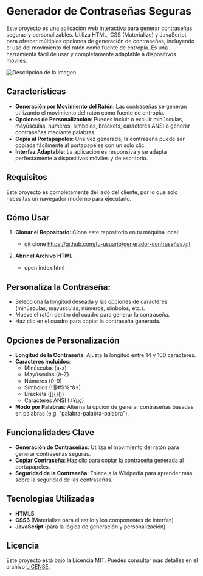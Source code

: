 # Generador de Contraseñas Seguras

Este proyecto es una aplicación web interactiva para generar contraseñas seguras y personalizables. Utiliza HTML, CSS (Materialize) y JavaScript para ofrecer múltiples opciones de generación de contraseñas, incluyendo el uso del movimiento del ratón como fuente de entropía. Es una herramienta fácil de usar y completamente adaptable a dispositivos móviles.

![Descripción de la imagen](Generador-de-Contraseñas-Seguras.png)

## Características

- **Generación por Movimiento del Ratón**: Las contraseñas se generan utilizando el movimiento del ratón como fuente de entropía.
- **Opciones de Personalización**: Puedes incluir o excluir minúsculas, mayúsculas, números, símbolos, brackets, caracteres ANSI o generar contraseñas mediante palabras.
- **Copia al Portapapeles**: Una vez generada, la contraseña puede ser copiada fácilmente al portapapeles con un solo clic.
- **Interfaz Adaptable**: La aplicación es responsiva y se adapta perfectamente a dispositivos móviles y de escritorio.

## Requisitos

Este proyecto es completamente del lado del cliente, por lo que solo necesitas un navegador moderno para ejecutarlo.

## Cómo Usar

1. **Clonar el Repositorio**:
   Clona este repositorio en tu máquina local:
   
   - git clone https://github.com/tu-usuario/generador-contraseñas.git
     
2. **Abrir el Archivo HTML**
     - open index.html

## Personaliza la Contraseña:

- Selecciona la longitud deseada y las opciones de caracteres (minúsculas, mayúsculas, números, símbolos, etc.).
- Mueve el ratón dentro del cuadro para generar la contraseña.
- Haz clic en el cuadro para copiar la contraseña generada.

## Opciones de Personalización

- **Longitud de la Contraseña**: Ajusta la longitud entre 14 y 100 caracteres.
- **Caracteres Incluidos**:
  - Minúsculas (a-z)
  - Mayúsculas (A-Z)
  - Números (0-9)
  - Símbolos (!@#$%^&*)
  - Brackets ([]{}())
  - Caracteres ANSI (±¥µç)
- **Modo por Palabras**: Alterna la opción de generar contraseñas basadas en palabras (e.g. "palabra-palabra-palabra").

## Funcionalidades Clave

- **Generación de Contraseñas**: Utiliza el movimiento del ratón para generar contraseñas seguras.
- **Copiar Contraseña**: Haz clic para copiar la contraseña generada al portapapeles.
- **Seguridad de la Contraseña**: Enlace a la Wikipedia para aprender más sobre la seguridad de las contraseñas.

## Tecnologías Utilizadas

- **HTML5**
- **CSS3** (Materialize para el estilo y los componentes de interfaz)
- **JavaScript** (para la lógica de generación y personalización)

## Licencia

Este proyecto está bajo la Licencia MIT. Puedes consultar más detalles en el archivo [LICENSE](LICENSE).



